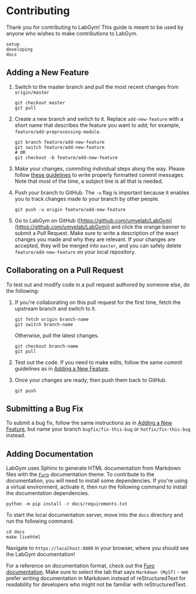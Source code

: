 # Contributing

Thank you for contributing to LabGym! This guide is meant to be used by anyone
who wishes to make contributions to LabGym. 

```{toctree}
setup
developing
docs
```

## Adding a New Feature

1. Switch to the master branch and pull the most recent changes from `origin/master`
   ```console
   git checkout master
   git pull
   ```

2. Create a new branch and switch to it. Replace `add-new-feature` with a short name that describes the feature you want to add; for example,
`feature/add-preprocessing-module`.
   ```console
   git branch feature/add-new-feature
   git switch feature/add-new-feature
   # OR
   git checkout -b feature/add-new-feature
   ```

3. Make your changes, commiting individual steps along the way. Please follow [these guidelines](https://cbea.ms/git-commit/) to write properly formatted commit messages.
Note that most of the time, a subject line is all that is needed. 

4. Push your branch to GitHub. The `-u` flag is important because it enables you to track changes made to your branch by other people.
   ```console
   git push -u origin feature/add-new-feature
   ```

5. Go to LabGym on GitHub ([https://github.com/umyelab/LabGym](https://github.com/umyelab/LabGym)) and click the orange banner to submit a Pull Request. Make sure to
write a description of the exact changes you made and why they are relevant. If your changes are accepted, they will be merged into `master`, and you can safely delete
`feature/add-new-feature` on your local repository.

## Collaborating on a Pull Request

To test out and modify code in a pull request authored by someone else, do the following:

1. If you're collaborating on this pull request for the first time, fetch the upstream branch and switch to it. 
   ```console
   git fetch origin branch-name
   git switch branch-name
   ```
   Otherwise, pull the latest changes. 
   ```console
   git checkout branch-name
   git pull
   ```

2. Test out the code. If you need to make edits, follow the same commit guidelines as in [Adding a New Feature](#adding-a-new-feature).

3. Once your changes are ready, then push them back to GitHub.
   ```console
   git push
   ```

## Submitting a Bug Fix

To submit a bug fix, follow the same instructions as in [Adding a New Feature](#adding-a-new-feature), but name your branch `bugfix/fix-this-bug` or `hotfix/fix-this-bug` instead. 

## Adding Documentation

LabGym uses Sphinx to generate HTML documentation from Markdown files with the [`Furo`](https://pradyunsg.me/furo/) documentation theme. To contribute to the documentation, you will need to install some dependencies. If you're using a virtual environment, activate it, then run the following command to install the documentation dependencies.

```console
python -m pip install -r docs/requirements.txt
```

To start the local documentation server, move into the `docs` directory and 
run the following command.

```console
cd docs
make livehtml
```

Navigate to `https://localhost:8000` in your browser, where you should see the LabGym documentation!

For a reference on documentation format, check out the [Furo documentation](https://pradyunsg.me/furo/reference). Make sure to select the tab that says `Markdown (MyST)` - we prefer writing documentation in Markdown instead of reStructuredText for readability for developers who might not be familiar with reStructuredText.
